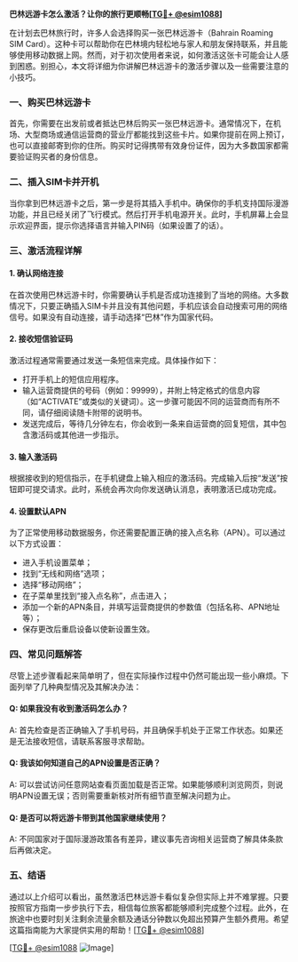 **巴林远游卡怎么激活？让你的旅行更顺畅[[TG💪+ @esim1088](https://t.me/s/esim1088)]**

在计划去巴林旅行时，许多人会选择购买一张巴林远游卡（Bahrain Roaming SIM Card）。这种卡可以帮助你在巴林境内轻松地与家人和朋友保持联系，并且能够使用移动数据上网。然而，对于初次使用者来说，如何激活这张卡可能会让人感到困惑。别担心，本文将详细为你讲解巴林远游卡的激活步骤以及一些需要注意的小技巧。

### 一、购买巴林远游卡

首先，你需要在出发前或者抵达巴林后购买一张巴林远游卡。通常情况下，在机场、大型商场或通信运营商的营业厅都能找到这些卡片。如果你提前在网上预订，也可以直接邮寄到你的住所。购买时记得携带有效身份证件，因为大多数国家都需要验证购买者的身份信息。

### 二、插入SIM卡并开机

当你拿到巴林远游卡之后，第一步是将其插入手机中。确保你的手机支持国际漫游功能，并且已经关闭了飞行模式。然后打开手机电源开关。此时，手机屏幕上会显示欢迎界面，提示你选择语言并输入PIN码（如果设置了的话）。

### 三、激活流程详解

#### 1. 确认网络连接
在首次使用巴林远游卡时，你需要确认手机是否成功连接到了当地的网络。大多数情况下，只要正确插入SIM卡并且没有其他问题，手机应该会自动搜索可用的网络信号。如果没有自动连接，请手动选择“巴林”作为国家代码。

#### 2. 接收短信验证码
激活过程通常需要通过发送一条短信来完成。具体操作如下：
   - 打开手机上的短信应用程序。
   - 输入运营商提供的号码（例如：99999），并附上特定格式的信息内容（如“ACTIVATE”或类似的关键词）。这一步骤可能因不同的运营商而有所不同，请仔细阅读随卡附带的说明书。
   - 发送完成后，等待几分钟左右，你会收到一条来自运营商的回复短信，其中包含激活码或其他进一步指示。

#### 3. 输入激活码
根据接收到的短信指示，在手机键盘上输入相应的激活码。完成输入后按“发送”按钮即可提交请求。此时，系统会再次向你发送确认消息，表明激活已成功完成。

#### 4. 设置默认APN
为了正常使用移动数据服务，你还需要配置正确的接入点名称（APN）。可以通过以下方式设置：
   - 进入手机设置菜单；
   - 找到“无线和网络”选项；
   - 选择“移动网络”；
   - 在子菜单里找到“接入点名称”，点击进入；
   - 添加一个新的APN条目，并填写运营商提供的参数值（包括名称、APN地址等）；
   - 保存更改后重启设备以使新设置生效。

### 四、常见问题解答

尽管上述步骤看起来简单明了，但在实际操作过程中仍然可能出现一些小麻烦。下面列举了几种典型情况及其解决办法：

#### Q: 如果我没有收到激活码怎么办？
A: 首先检查是否正确输入了手机号码，并且确保手机处于正常工作状态。如果还是无法接收短信，请联系客服寻求帮助。

#### Q: 我该如何知道自己的APN设置是否正确？
A: 可以尝试访问任意网站查看页面加载是否正常。如果能够顺利浏览网页，则说明APN设置无误；否则需要重新核对所有细节直至解决问题为止。

#### Q: 是否可以将远游卡带到其他国家继续使用？
A: 不同国家对于国际漫游政策各有差异，建议事先咨询相关运营商了解具体条款后再做决定。

### 五、结语

通过以上介绍可以看出，虽然激活巴林远游卡看似复杂但实际上并不难掌握。只要按照官方指南一步步执行下去，相信每位旅客都能够顺利完成整个过程。此外，在旅途中也要时刻关注剩余流量余额及通话分钟数以免超出预算产生额外费用。希望这篇指南能为大家提供实用的帮助！[[TG💪+ @esim1088](https://t.me/s/esim1088)]

[[TG💪+ @esim1088](https://t.me/s/esim1088) ![Image](https://i.postimg.cc/4NQfJmqS/Snipaste-2025-05-13-00-14-12.png)]